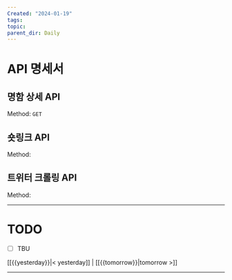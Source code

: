 ```yaml
---
Created: "2024-01-19"
tags: 
topic: 
parent_dir: Daily
---
```

# API 명세서
## 명함 상세 API
Method: `GET`
## 숏링크 API
Method: 
## 트위터 크롤링 API
Method: 

----
# TODO
- [ ] TBU 
  
[[{{yesterday}}|< yesterday]] | [[{{tomorrow}}|tomorrow >]]  
  
---  
